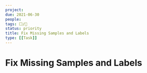 ```yaml
---
project:
due: 2021-06-30
people:
tags: ⬜/🧨
status: priority
title: Fix Missing Samples and Labels
type: [[Task]]
---
```


# Fix Missing Samples and Labels